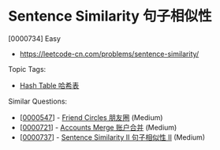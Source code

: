# Sentence Similarity 句子相似性

[0000734] Easy

- https://leetcode-cn.com/problems/sentence-similarity/

Topic Tags:

- [Hash Table 哈希表](https://leetcode-cn.com/tag/hash-table/)

Similar Questions:

- [[0000547](https://leetcode-cn.com/problems/friend-circles/)] - [Friend Circles 朋友圈](./0000547.friend-circles.md) (Medium)
- [[0000721](https://leetcode-cn.com/problems/accounts-merge/)] - [Accounts Merge 账户合并](./0000721.accounts-merge.md) (Medium)
- [[0000737](https://leetcode-cn.com/problems/sentence-similarity-ii/)] - [Sentence Similarity II 句子相似性 II](./0000737.sentence-similarity-ii.md) (Medium)
